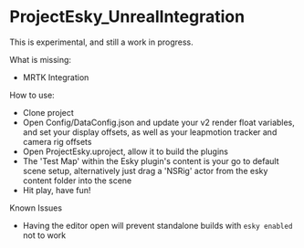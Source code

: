 # ProjectEsky_UnrealIntegration

This is experimental, and still a work in progress.

What is missing:

- MRTK Integration

How to use:

- Clone project
- Open Config/DataConfig.json and update your v2 render float variables, and set your display offsets, as well as your leapmotion tracker and camera rig offsets
- Open ProjectEsky.uproject, allow it to build the plugins
- The 'Test Map' within the Esky plugin's content is your go to default scene setup, alternatively just drag a 'NSRig' actor from the esky content folder into the scene
- Hit play, have fun!

Known Issues
- Having the editor open will prevent standalone builds with `esky enabled` not to work